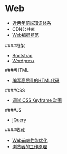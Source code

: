 # Web


* [近两年前端知识体系](https://github.com/ouvens/frontend-system-map)
* [CDN公共库](http://libs.useso.com/)
* [Web编码规范](./web-styleguide.md)

####框架
* [Bootstrap](http://wrongwaycn.github.io/bootstrap/docs/index.html)
* [Wordpress](http://www.iplaysoft.com/wordpress-tutorial-video.html)

####HTML
* [编写高质量的HTML代码](http://blog.csdn.net/mr_lp/article/details/51434460)


####CSS
* [调试 CSS Keyframe 动画](https://www.w3ctech.com/topic/1472)


####JS
* [jQuery](http://kb.cnblogs.com/zt/jquery/jQuery_getting_started.html)


####收藏
* [Web前端性能优化](https://www.w3ctech.com/topic/1767)
* [浏览器的工作原理](https://www.w3ctech.com/topic/48)
